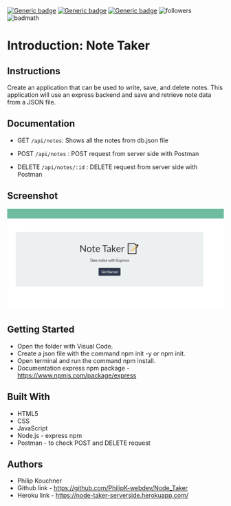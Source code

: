   [![Generic badge](https://img.shields.io/badge/css-blue.svg)](https://shields.io/)
  [![Generic badge](https://img.shields.io/badge/html-yellow.svg)](https://shields.io/)
  [![Generic badge](https://img.shields.io/badge/Node.js-MIT-green.svg)](https://shields.io/)
  ![followers](https://img.shields.io/github/followers/PhilipK-webdev?logoColor=red&style=social)
  ![badmath](https://img.shields.io/github/languages/top/nielsenjared/badmath)
# Introduction: Note Taker

## Instructions

Create an application that can be used to write, save, and delete notes. 
This application will use an express backend and save and retrieve note data from a JSON file.



## Documentation

  * GET `/api/notes`: Shows all the notes from db.json file

  * POST `/api/notes` : POST request from server side with Postman

  * DELETE `/api/notes/:id` : DELETE request from server side with Postman


## Screenshot 

![](./img/note.PNG)


## Getting Started

* Open the folder with Visual Code.
* Create a json file with the command npm init -y or npm init.
* Open terminal and run the command npm install. 
* Documentation express npm package - https://www.npmjs.com/package/express


## Built With

- HTML5 
- CSS
- JavaScript
- Node.js - express npm
- Postman - to check POST and DELETE request

## Authors

- Philip Kouchner
- Github link -  https://github.com/PhilipK-webdev/Node_Taker
- Heroku link - https://node-taker-serverside.herokuapp.com/